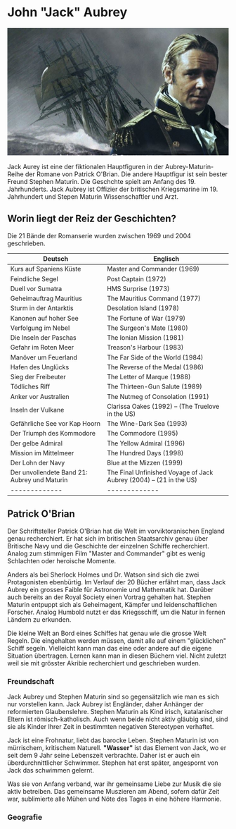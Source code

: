 # John "Jack" Aubrey  

![Filmplakat: Master and Commander](/image/ja1.jpeg)

Jack Aurey ist eine der fiktionalen Hauptfiguren in der Aubrey-Maturin-Reihe der Romane von Patrick O'Brian.  Die andere Hauptfigur ist sein bester Freund Stephen Maturin. Die Geschchte spielt am Anfang des 19. Jahrhunderts. Jack Aubrey ist Offizier der britischen Kriegsmarine im 19. Jahrhundert und Stepen Maturin Wissenschaftler und Arzt.

## Worin liegt der Reiz der Geschichten?  

Die 21 Bände der Romanserie wurden zwischen 1969 und 2004 geschrieben.

| 	Deutsch	| 	Englisch	| 
| 	-------------	| 	-------------	| 
| 	Kurs auf Spaniens Küste	| 	Master and Commander (1969)	| 
| 	Feindliche Segel	| 	Post Captain (1972)	| 
| 	Duell vor Sumatra	| 	HMS Surprise (1973)	| 
| 	Geheimauftrag Mauritius	| 	The Mauritius Command (1977)	| 
| 	Sturm in der Antarktis	| 	Desolation Island (1978)	| 
| 	Kanonen auf hoher See	| 	The Fortune of War (1979)	| 
| 	Verfolgung im Nebel	| 	The Surgeon's Mate (1980)	| 
| 	Die Inseln der Paschas	| 	The Ionian Mission (1981)	| 
| 	Gefahr im Roten Meer	| 	Treason's Harbour (1983)	| 
| 	Manöver um Feuerland	| 	The Far Side of the World (1984)	| 
| 	Hafen des Unglücks	| 	The Reverse of the Medal (1986)	| 
| 	Sieg der Freibeuter	| 	The Letter of Marque (1988)	| 
| 	Tödliches Riff	| 	The Thirteen-Gun Salute (1989)	| 
| 	Anker vor Australien	| 	The Nutmeg of Consolation (1991)	| 
| 	Inseln der Vulkane	| 	Clarissa Oakes (1992) – (The Truelove in the US)	| 
| 	Gefährliche See vor Kap Hoorn	| 	The Wine-Dark Sea (1993)	| 
| 	Der Triumph des Kommodore	| 	The Commodore (1995)	| 
| 	Der gelbe Admiral	| 	The Yellow Admiral (1996)	| 
| 	Mission im Mittelmeer	| 	The Hundred Days (1998)	| 
| 	Der Lohn der Navy	| 	Blue at the Mizzen (1999)	| 
| 	Der unvollendete Band 21: Aubrey und Maturin	| 	The Final Unfinished Voyage of Jack Aubrey (2004) – (21 in the US)	| 
| 	-------------	| 	-------------	| 


## Patrick O'Brian  

Der Schriftsteller Patrick O'Brian hat die Welt im vorviktoranischen England genau recherchiert. Er hat sich im britischen Staatsarchiv genau über Britische Navy und die Geschichte der einzelnen Schiffe recherchiert. Analog zum stimmigen Film "Master and Commander" gibt es wenig Schlachten oder heroische Momente.  

Anders als bei Sherlock Holmes und Dr. Watson sind sich die zwei Protagonisten ebenbürtig. Im Verlauf der 20 Bücher erfährt man, dass Jack Aubrey ein grosses Faible für Astronomie und Mathematik hat. Darüber auch bereits an der Royal Society einen Vortrag gehalten hat. Stephen Maturin entpuppt sich als Geheimagent, Kämpfer und leidenschaftlichen Forscher. Analog Humbold nutzt er das Kriegsschiff, um die Natur in fernen Ländern zu erkunden.  

Die kleine Welt an Bord eines Schiffes hat genau wie die grosse Welt Regeln. Die eingehalten werden müssen, damit alle auf einem "glücklichen" Schiff segeln. Vielleicht kann man das eine oder andere auf die eigene Situation übertragen. Lernen kann man in diesen Büchern viel. Nicht zuletzt weil sie mit grösster Akribie recherchiert und geschrieben wurden.  

### Freundschaft  

Jack Aubrey und Stephen Maturin sind so gegensätzlich wie man es sich nur vorstellen kann. Jack Aubrey ist Engländer, daher Anhänger der reformierten Glaubenslehre. Stephen Maturin als Kind irisch, katalanischer Eltern ist römisch-katholisch. Auch wenn beide nicht aktiv gläubig sind, sind sie als Kinder Ihrer Zeit in bestimmten negativen Stereotypen verhaftet.  

Jack ist eine Frohnatur, liebt das barocke Leben. Stephen Maturin ist von mürrischem, kritischem Naturell. **"Wasser"** ist das Element von Jack, wo er seit dem 9 Jahr seine Lebenszeit verbrachte. Daher ist er auch ein überdurchnittlicher Schwimmer. Stephen hat erst später, angespornt von Jack das schwimmen gelernt.

Was sie von Anfang verband, war ihr gemeinsame Liebe zur Musik die sie aktiv betreiben. Das gemeinsame Muszieren am Abend, sofern dafür Zeit war, sublimierte alle Mühen und Nöte des Tages in eine höhere Harmonie.  

### Geografie  

